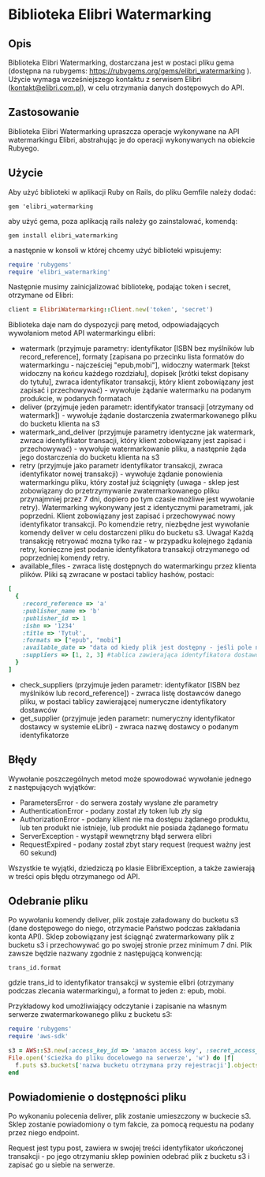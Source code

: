 # Biblioteka Elibri Watermarking

## Opis

Biblioteka Elibri Watermarking, dostarczana jest w postaci pliku gema (dostępna na rubygems: https://rubygems.org/gems/elibri_watermarking ).
Użycie wymaga wcześniejszego kontaktu z serwisem Elibri (kontakt@elibri.com.pl), w celu otrzymania danych dostępowych do API.

## Zastosowanie

Biblioteka Elibri Watermarking upraszcza operacje wykonywane na API watermarkingu Elibri, abstrahując je do operacji wykonywanych na obiekcie Rubyego.

## Użycie

Aby użyć biblioteki w aplikacji Ruby on Rails, do pliku Gemfile należy dodać:

```gem 'elibri_watermarking```

aby użyć gema, poza aplikacją rails należy go zainstalować, komendą:
 
```gem install elibri_watermarking```

a następnie w konsoli w której chcemy użyć biblioteki wpisujemy: 

```ruby
require 'rubygems'
require 'elibri_watermarking'
```

Następnie musimy zainicjalizować bibliotekę, podając token i secret, otrzymane od Elibri:
```ruby
client = ElibriWatermarking::Client.new('token', 'secret')
```

Biblioteka daje nam do dyspozycji parę metod, odpowiadających wywołaniom metod API watermarkingu elibri:

* watermark (przyjmuje parametry: identyfikator [ISBN bez myślników lub record_reference], formaty [zapisana po przecinku lista formatów do watermarkingu - najcześciej "epub,mobi"], widoczny watermark [tekst widoczny na końcu każdego rozdziału], dopisek [krótki tekst dopisany do tytułu], zwraca identyfikator transakcji, który klient zobowiązany jest zapisać i przechowywać) - wywołuje żądanie watermarku na podanym produkcie, w podanych formatach
* deliver (przyjmuje jeden parametr: identifykator transacji [otrzymany od watermark]) - wywołuje żądanie dostarczenia zwatermarkowanego pliku do bucketu klienta na s3
* watermark_and_deliver (przyjmuje parametry identyczne jak watermark, zwraca identyfikator transacji, który klient zobowiązany jest zapisać i przechowywać) - wywołuje watermarkowanie pliku, a następnie żąda jego dostarczenia do bucketu klienta na s3
* retry (przyjmuje jako parametr identyfikator transakcji, zwraca identyfikator nowej transakcji) - wywołuje żądanie ponowienia watermarkingu pliku, który został już ściągnięty (uwaga - sklep jest zobowiązany do przetrzymywanie zwatermarkowanego pliku przynajmniej przez 7 dni, dopiero po tym czasie możliwe jest wywołanie retry). Watermarking wykonywany jest z identycznymi parametrami, jak poprzedni. Klient zobowiązany jest zapisać i przechowywać nowy identyfikator transakcji. Po komendzie retry, niezbędne jest wywołanie komendy deliver w celu dostarczeni pliku do bucketu s3. Uwaga! Każdą transakcję retryować mozna tylko raz - w przypadku kolejnego żądania retry, konieczne jest podanie identyfikatora transakcji otrzymanego od poprzedniej komendy retry.
* available_files - zwraca listę dostępnych do watermarkingu przez klienta plików. Pliki są zwracane w postaci tablicy hashów, postaci:
```ruby
[
  {
    :record_reference => 'a'
    :publisher_name => 'b'
    :publisher_id => 1
    :isbn => '1234'
    :title => 'Tytuł',
    :formats => ["epub", "mobi"]
    :available_date => "data od kiedy plik jest dostępny - jeśli pole nie występuje, znaczy to, że plik jest dostępny"
    :suppliers => [1, 2, 3] #tablica zawierająca identyfikatora dostawców, mogących dostarczyć plik dla danego klienta
  }
]
```
* check_suppliers (przyjmuje jeden parametr: identyfikator [ISBN bez myślników lub record_reference]) - zwraca listę dostawców danego pliku, w postaci tablicy zawierającej numeryczne identyfikatory dostawców
* get_supplier (przyjmuje jeden parametr: numeryczny identyfikator dostawcy w systemie eLibri) - zwraca nazwę dostawcy o podanym identyfikatorze

## Błędy

Wywołanie poszczególnych metod może spowodować wywołanie jednego z następujących wyjątków:

* ParametersError - do serwera zostały wysłane złe parametry
* AuthenticationError - podany został zły token lub zły sig
* AuthorizationError - podany klient nie ma dostępu żądanego produktu, lub ten produkt nie istnieje, lub produkt nie posiada żądanego formatu
* ServerException - wystąpił wewnętrzny błąd serwera elibri
* RequestExpired - podany został zbyt stary request (request ważny jest 60 sekund)

Wszystkie te wyjątki, dziedziczą po klasie ElibriException, a także zawierają w treści opis błędu otrzymanego od API.

## Odebranie pliku

Po wywołaniu komendy deliver, plik zostaje załadowany do bucketu s3 (dane dostępowego do niego, otrzymacie Państwo podczas zakładania konta API). Sklep zobowiązany jest ściągnąć zwatermarkowany plik z bucketu s3 i przechowywać go po swojej stronie przez minimum 7 dni.
Plik zawsze będzie nazwany zgodnie z następującą konwencją:

```
trans_id.format
```

gdzie trans_id to identyfikator transakcji w systemie elibri (otrzymany podczas zlecania watermarkingu), a format to jeden z: epub, mobi.


Przykładowy kod umożliwiający odczytanie i zapisanie na własnym serwerze zwatermarkowanego pliku z bucketu s3:
```ruby
require 'rubygems'
require 'aws-sdk'

s3 = AWS::S3.new(:access_key_id => 'amazon access key', :secret_access_key => 'amazon secret key')
File.open('ścieżka do pliku docelowego na serwerze', 'w') do |f|
  f.puts s3.buckets['nazwa bucketu otrzymana przy rejestracji'].objects["identyfikator transacji.żądany format"].read
end
```

## Powiadomienie o dostępności pliku

Po wykonaniu polecenia deliver, plik zostanie umieszczony w buckecie s3. Sklep zostanie powiadomiony o tym fakcie, za pomocą requestu na podany przez niego endpoint.

Request jest typu post, zawiera w swojej treści identyfikator ukończonej transakcji - po jego otrzymaniu sklep powinien odebrać plik z bucketu s3 i zapisać go u siebie na serwerze.